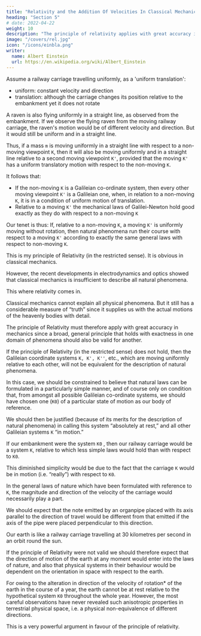```yaml
---
title: "Relativity and the Addition Of Velocities In Classical Mechanics"
heading: "Section 5"
# date: 2022-04-22
weight: 10
description: "The principle of relativity applies with great accuracy in mechanics"
image: "/covers/rel.jpg"
icon: "/icons/einbla.png"
writer:
  name: Albert Einstein
  url: https://en.wikipedia.org/wiki/Albert_Einstein
---
```




Assume a railway carriage travelling uniformly, as a 'uniform translation':

- uniform:  constant velocity and direction
- translation:  although the carriage changes its position relative to the embankment yet it does not rotate

A raven is also flying uniformly in a straight line, as observed from the embankment. If we observe the flying raven from the moving railway carriage, the raven's motion would be of different velocity and direction. But it would still be uniform and in a straight line. 

Thus, if a mass `m` is moving uniformly in a straight line with respect to a non-moving viewpoint `K`, then it will also be moving uniformly and in a straight line relative to a second moving viewpoint `K'`, provided that the moving `K'` has a uniform translatory motion with respect to the non-moving `K`. 

It follows that: 
- If the non-moving `K` is a Galileian co-ordinate system, then every other moving viewpoint `K'` is a Galileian one, when, in relation to a non-moving `K`, it is in a condition of uniform motion of translation. 
- Relative to a moving `K'` the mechanical laws of Galilei-Newton hold good exactly as they do with respect to a non-moving `K`

Our tenet is thus: If, relative to a non-moving `K`, a moving `K'` is uniformly moving without rotation, then natural phenomena run their course with respect to a moving `K'` according to exactly the same general laws with respect to non-moving `K`. 

This is my principle of Relativity (in the restricted sense). It is obvious in classical mechanics. 
<!-- As long as one was convinced that all natural phenomena were capable of representation with the help of classical mechanics, there was no need to doubt the validity of this principle of relativity. -->

However, the recent developments in electrodynamics and optics showed that classical mechanics is insufficient to describe all natural phenomena. 

This where relativity comes in. 

<!-- At this juncture the question of the validity of the principle of relativity became ripe for discussion, and it did not appear impossible that the answer to this question might be in the negative.

Nevertheless, there are two general facts which at the outset speak very much in favour of the validity of the principle of relativity.  -->

Classical mechanics cannot explain all physical phenomena. But it still has a considerable measure of “truth” since it supplies us with the actual motions of the heavenly bodies with detail. 

The principle of Relativity must therefore apply with great accuracy in mechanics since a broad, general principle that holds with exactness in one domain of phenomena should also be valid for another.

<!-- We now proceed to the second argument, to which, moreover, we shall return later.  -->

If the principle of Relativity (in the restricted sense) does not hold, then the Galileian coordinate systems `K, K', K''`, etc., which are moving uniformly relative to each other, will not be equivalent for the description of natural phenomena. 

In this case, we should be constrained to believe that natural laws can be formulated in a particularly simple manner, and of course only on condition that, from amongst all possible Galileian co-ordinate systems, we should have chosen one (`K0`) of a particular state of motion as our body of reference.  

We should then be justified (because of its merits for the description of natural phenomena) in calling this system “absolutely at rest,” and all other Galileian systems `K` “in motion.” 

If our embankment were the system `K0` , then our railway carriage would be a system `K`, relative to which less simple laws would hold than with respect to `K0`. 

This diminished simplicity would be due to the fact that the carriage `K` would be in motion (i.e. “really”) with respect to `K0`. 

In the general laws of nature which have been formulated with reference to `K`, the magnitude and direction of the velocity of the carriage would necessarily play a part.

We should expect that the note emitted by an organpipe placed with its axis parallel to the direction of travel would be different from that emitted if the axis of the pipe were placed perpendicular to this direction. 

Our earth is like a railway carriage travelling at 30 kilometres per second in an orbit round the sun.

If the principle of Relativity were not valid we should therefore expect that the direction of motion of the earth at any moment would enter into the laws of nature, and also that physical systems in their behaviour would be dependent on the orientation in space with respect to the earth. 

For owing to the alteration in direction of the velocity of rotation* of the earth in the course of a year, the earth cannot be at rest relative to the hypothetical system `K0` throughout the whole year. However, the most careful observations have never revealed such anisotropic properties in terrestrial physical space, i.e. a physical non-equivalence of different directions. 

This is a very powerful argument in favour of the principle of relativity.
